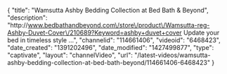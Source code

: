 {
    "title": "Wamsutta Ashby Bedding Collection at Bed Bath & Beyond",
    "description": "http:\/\/www.bedbathandbeyond.com\/store\/product\/Wamsutta-reg-Ashby-Duvet-Cover\/210689?Keyword=ashby+duvet+cover Update your bed in timeless style ...",
    "channelid": "114661406",
    "videoid": "6468423",
    "date_created": "1391202496",
    "date_modified": "1427499877",
    "type": "captivate",
    "layout": "channelVideo",
    "url": "\/latest-videos\/wamsutta-ashby-bedding-collection-at-bed-bath-beyond\/114661406-6468423"
}